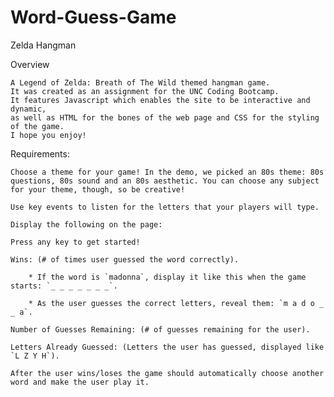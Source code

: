 # Word-Guess-Game

Zelda Hangman

Overview

    A Legend of Zelda: Breath of The Wild themed hangman game. 
    It was created as an assignment for the UNC Coding Bootcamp. 
    It features Javascript which enables the site to be interactive and dynamic, 
    as well as HTML for the bones of the web page and CSS for the styling of the game. 
    I hope you enjoy!

Requirements:

    Choose a theme for your game! In the demo, we picked an 80s theme: 80s questions, 80s sound and an 80s aesthetic. You can choose any subject for your theme, though, so be creative!

    Use key events to listen for the letters that your players will type.

    Display the following on the page:

    Press any key to get started!

    Wins: (# of times user guessed the word correctly).

        * If the word is `madonna`, display it like this when the game starts: `_ _ _ _ _ _ _`.

        * As the user guesses the correct letters, reveal them: `m a d o _  _ a`.

    Number of Guesses Remaining: (# of guesses remaining for the user).

    Letters Already Guessed: (Letters the user has guessed, displayed like `L Z Y H`).

    After the user wins/loses the game should automatically choose another word and make the user play it.

